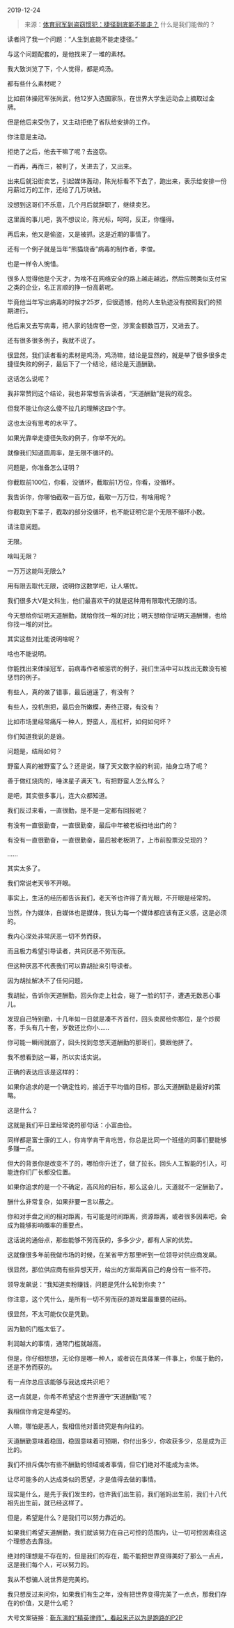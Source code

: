 2019-12-24

> 来源：[体育冠军到盗窃惯犯：捷径到底能不能走？](http://mp.weixin.qq.com/s?__biz=MzU3NDc5Nzc0NQ==&mid=2247486148&idx=1&sn=e144a09f4ff72da62139637a6bcb3cf8&chksm=fd2da81aca5a210c0d8f39383e740caa986f0c730ced4d578f3f966161624b33dd13980c4deb&scene=27#wechat_redirect)
> 什么是我们能做的？

读者问了我一个问题：“人生到底能不能走捷径。”

  

与这个问题配套的，是他找来了一堆的素材。

  

我大致浏览了下，个人觉得，都是鸡汤。

  

都有些什么素材呢？

  

比如前体操冠军张尚武，他12岁入选国家队，在世界大学生运动会上摘取过金牌。

  

但是他后来受伤了，又主动拒绝了省队给安排的工作。

  

你注意是主动。

  

拒绝了之后，他去干嘛了呢？去盗窃。

  

一而再，再而三，被判了，关进去了，又出来。

  

出来后就沿街卖艺，引起媒体轰动，陈光标看不下去了，跑出来，表示给安排一份月薪过万的工作，还给了几万块钱。

  

没想到这哥们不乐意，几个月后就辞职了，继续卖艺。

  

这里面的事儿吧，我不想议论，陈光标，呵呵，反正，你懂得。

  

再后来，他又是偷盗，又是被抓，这是近期的事情了。

  

还有一个例子就是当年“熊猫烧香”病毒的制作者，李俊。

  

也是一样令人惋惜。

  

很多人觉得他是个天才，为啥不在网络安全的路上越走越远，然后应聘类似支付宝之类的企业，名正言顺的挣一份高薪呢。

  

毕竟他当年写出病毒的时候才25岁，但很遗憾，他的人生轨迹没有按照我们的预期进行。

  

他后来又去写病毒，把人家的钱席卷一空，涉案金额数百万，又进去了。

  

还有很多很多例子，我就不说了。

  

很显然，我们读者看的素材是鸡汤，鸡汤嘛，结论是显然的，就是举了很多很多走捷径失败的例子，最后下了一个结论，结论是天道酬勤。

  

这话怎么说呢？

  

我非常赞同这个结论，我也非常想告诉读者，“天道酬勤”是我的观念。

  

但我不能让你这么傻不拉几的理解这四个字。

  

这也太没有思考的水平了。

  

如果光靠举走捷径失败的例子，你举不光的。

  

就像我们知道圆周率，是无限不循环的。

  

问题是，你准备怎么证明？

  

你截取前100位，你看，没循环，截取前1万位，你看，没循环。

  

我告诉你，你哪怕截取一百万位，截取一万万位，有啥用呢？

  

你截取到下辈子，截取的部分没循环，也不能证明它是个无限不循环小数。

  

请注意阅题。

  

无限。

  

啥叫无限？

  

一万万这能叫无限么?

  

用有限去取代无限，说明你这数学吧，让人堪忧。

  

我们很多大V是文科生，他们最喜欢干的就是这种用有限取代无限的活。

  

今天想给你证明天道酬勤，就给你找一堆的对比；明天想给你证明天道酬懒，也给你找一堆的对比。

  

其实这些对比能说明啥呢？

  

啥也不能说明。

  

你能找出来体操冠军，前病毒作者被惩罚的例子，我们生活中可以找出无数没有被惩罚的例子。

  

有些人，真的做了错事，最后逍遥了，有没有？

有些人，投机倒把，最后会所嫩模，寿终正寝，有没有？

  

比如市场里经常痛斥一种人，野蛮人，高杠杆，如何如何坏？

  

你们知道我说的是谁。

  

问题是，结局如何？

  

野蛮人真的被野蛮了么？还是说，赚了天文数字般的利润，抽身立场了呢？

  

善于做红烧肉的，唾沫星子满天飞，有把野蛮人怎么样么？

  

是吧，其实很多事儿，连大众都知道。

  

我们反过来看，一直很勤，是不是一定都有回报呢？

  

有没有一直很勤奋，一直很勤奋，最后中年被老板扫地出门的？

  

有没有一直很勤奋，一直很勤奋，最后被老板阴了，上市前股票没兑现的？

  

......

  

其实太多了。

  

我们常说老天爷不开眼。

  

事实上，生活的经历都告诉我们，老天爷也许得了青光眼，不开眼是经常的。

  

当然，作为媒体，自媒体也是媒体，我认为每一个媒体都应该有正义感，这是必须的。

  

我内心深处非常厌恶一切不劳而获。

  

而且极力希望引导读者，共同厌恶不劳而获。

  

但这种厌恶不代表我们可以靠胡扯来引导读者。

  

因为胡扯解决不了任何问题。

  

我胡扯，告诉你天道酬勤，回头你走上社会，碰了一脸的钉子，遭遇无数恶心事儿。

  

发现自己特别勤，十几年如一日就是凑不齐首付，回头卖房给你那位，是个炒房客，手头有几十套，岁数还比你小......

  

你可能一瞬间就崩了，回头找到忽悠天道酬勤的那哥们，要跟他拼了。

  

我不想看到这一幕，所以实话实说。

  

正确的表达应该是这样的：

  

如果你追求的是一个确定性的，接近于平均值的目标，那么天道酬勤是最好的策略。

  

这是什么？

  

这就是我们平日里经常说的那句话：小富由俭。

  

同样都是富士康的工人，你肯学肯干肯吃苦，你总是比同一个班组的同事们要能够多赚一点。

  

但大的背景你是改变不了的，哪怕你升迁了，做了拉长。回头人工智能的引入，可能连你们厂长都没位置。

  

如果你追求的是一个不确定，高风险的目标，那么这会儿，天道就不一定酬勤了。

  

酬什么非常复杂，如果非要一言以蔽之。

  

你和对手盘之间的相对距离，有可能是时间距离，资源距离，或者很多因素吧，会成为能够影响概率的重要点。

  

这话说的通俗点，那些能够不劳而获的，多多少少，都有人家的优势。

  

这就像很多年前我做市场的时候，在某省甲方那里听到一位领导对供应商发飙。

  

很显然，那位供应商有些异想天开，给出的方案距离自己的身份有一些不符。

  

领导发飙说：“我知道卖粉赚钱，问题是凭什么轮到你卖？”

  

你注意，这个凭什么，是所有一切不劳而获的游戏里最重要的砝码。

  

很显然，不太可能仅仅是凭勤。

  

因为勤的门槛太低了。

  

利润越大的事情，通常门槛就越高。

  

但是，你仔细想想，无论你是哪一种人，或者说在具体某一件事上，你属于勤的，还是不劳而获的。

  

有一点你总应该能够与我达成共识吧？

  

这一点就是，你希不希望这个世界遵守“天道酬勤”呢？

  

我相信你肯定是希望的。

  

人嘛，哪怕是恶人，我相信他对善终究是有向往的。

  

天道酬勤意味着稳固，稳固意味着可预期，你付出多少，你收获多少，总是成为正比的。

  

我们不排斥偶尔有些不酬勤的领域或者事情，但它们绝对不能成为主体。

  

让尽可能多的人达成类似的愿望，才是值得去做的事情。

  

现实是什么，是先于我们发生的，也许我们出生前，我们爸妈出生前，我们十八代祖先出生前，就已经这样了。

  

但是，希望是什么？是我们可以努力靠近的。

  

如果我们希望天道酬勤，我们就该努力在自己可控的范围内，让一切可控因素往这个理想态去靠拢。

  

绝对的理想是不存在的，但是我们的存在，能不能把世界变得美好了那么一点点，这是我们每个人，可以努力的。

  

我从不想骗人说世界是完美的。

  

我只想反过来问你，如果我们有生之年，没有把世界变得完美了一点点，那我们存在的价值，又是什么呢？

  

大号文案链接：[靳东演的“精英律师”，看起来还以为是跑路的P2P](https://mp.weixin.qq.com/s?__biz=MzU0MjYwNDU2Mw==&mid=2247487944&idx=2&sn=848ff951db3fda249f2217e3163ac5d1&chksm=fb197db4cc6ef4a28203a46204023c83b153e72ac068cf97330fddeaf6a6b012725c1c2cbb83&token=1460937072&lang=zh_CN&scene=21#wechat_redirect)

